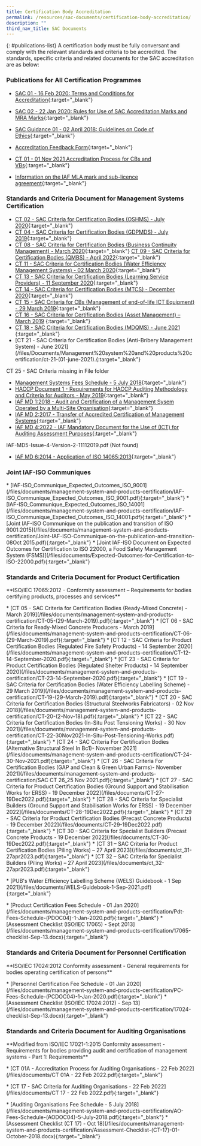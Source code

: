 ```yaml
---
title: Certification Body Accreditation
permalink: /resources/sac-documents/certification-body-accreditation/
description: ""
third_nav_title: SAC Documents
---
```

{: #publications-list}
A certification body must be fully conversant and comply with the relevant standards and criteria to be accredited. The standards, specific criteria and related documents for the SAC accreditation are as below:

### Publications for All Certification Programmes
* [SAC 01 - 16 Feb 2020: Terms and Conditions for Accreditation](/files/Documents/Laboratory%20Accreditation/SAC-01-16Feb2020.pdf){:target="\_blank"}
* [SAC 02 - 22 Jan 2020: Rules for Use of SAC Accreditation Marks and MRA Marks](/files/Documents/Laboratory%20Accreditation/SAC-02-22-Jan-20.pdf){:target="\_blank"}

* [SAC Guidance 01 - 02 April 2018: Guidelines on Code of Ethics](/files/Documents/SAC-Guidance-01-Guidelines-on-Code-of-Ethics-(02-April-2018).pdf){:target="\_blank"}
* [Accreditation Feedback Form](/files/Documents/SACFM10-AC-feedback-form-15-Jul-19.doc){:target="\_blank"}
* [CT 01 - 01 Nov 2021 Accreditation Process for CBs and VBs](/files/Documents/Management%20system%20and%20products%20certification/CT-01-01-Nov-2021.pdf){:target="\_blank"}
* [Information on the IAF MLA mark and sub-licence agreement](/files/Documents/Management%20system%20and%20products%20certification/IAF-ML2-(2016-Issue-3).pdf){:target="\_blank"}

### Standards and Criteria Document for Management Systems Certification

* [CT 02 - SAC Criteria for Certification Bodies (OSHMS) - July 2020](/files/Documents/Management%20system%20and%20products%20certification/CT-02-15-Jul-2020-SAC-Criteria-for-OHSMS.pdf){:target="\_blank"}
* [CT 04 - SAC Criteria for Certification Bodies (GDPMDS) - July 2019](/files/Documents/Management%20system%20and%20products%20certification/CT-04-(17-July-2019).pdf){:target="\_blank"}
* [CT 08 - SAC Criteria for Certification Bodies (Business Continuity Management) - March 2020](/files/Documents/Management%20system%20and%20products%20certification/CT-08-02-March-2020-(BCM).pdf){:target="\_blank"}
[CT 09 - SAC Criteria for Certification Bodies (QMBS) - April 2022](/files/Documents/Management%20system%20and%20products%20certification/ct-09-(07-april-2022).pdf){:target="\_blank"}
* [CT 11 - SAC Criteria for Certification Bodies (Water Efficiency Management Systems) - 02 March 2020](/files/Documents/Management%20system%20and%20products%20certification/CT-11-02-March-2020-(WEMS).pdf){:target="\_blank"}
* [CT 13 - SAC Criteria for Certification Bodies (Learning Service Providers) - 11 September 2020](/files/Documents/Management%20system%20and%20products%20certification/CT-13-11-September-2020.pdf){:target="\_blank"}
* [CT 14 - SAC Criteria for Certification Bodies (MTCS) - December 2020](/files/Documents/Management%20system%20and%20products%20certification/CT-14-02-Mar-2020-(MTCS).pdf){:target="_blank"}
* [CT 15 - SAC Criteria for CBs (Management of end-of-life ICT Equipment) - 29 March 2019](/files/Documents/Management%20system%20and%20products%20certification/CT-15-(29-March-2019).pdf){:target="\_blank"}
* [CT 16 - SAC Criteria for Certification Bodies (Asset Management) – March 2019](/files/Documents/Management%20system%20and%20products%20certification/CT-16-(29-March-2019).pdf)
 {:target="\_blank"}
 * [CT 18 - SAC Criteria for Certification Bodies (MDQMS) - June 2021](/files/Documents/Management%20system%20and%20products%20certification/ct-18-(01-june-2021).pdf)
{:target="\_blank"}
* [CT 21 - SAC Criteria for Certification Bodies (Anti-Bribery Management System) - June 2021](/files/Documents/Management%20system%20and%20products%20certification/ct-21-(01-june-2021).{:target="\_blank"}

CT 25 - SAC Criteria missing in File folder
* [Management Systems Fees Schedule - 5 July 2018](/files/Documents/Management%20system%20and%20products%20certification/MS-Fees-Schedule-(MSDOC04)-5-July-2018.pdf){:target="\_blank"}
* [HACCP Document 1 - Requirements for HACCP Auditing Methodology and Criteria for Auditors - May 2019](/files/Documents/Management%20system%20and%20products%20certification/SAC-HACCP-Doc-1_28-May-2019.pdf){:target="\_blank"}
* [IAF MD 1:2018 - Audit and Certification of a Management Sysem Operated by a Multi-Site Organisation](/files/Documents/Management%20system%20and%20products%20certification/MD-1-Issue-2-Jan-2018-Pub-29-01-2018.pdf){:target="\_blank"}
* [IAF MD 2:2017 - Transfer of Accredited Certification of Management Systems](/files/Documents/Management%20system%20and%20products%20certification/IAF-MD2-2017.pdf){:target="\_blank"}
* [IAF MD 4:2022 - IAF Mandatory Document for the Use of (ICT) for Auditing Assessment Purposes](/files/Documents/Management%20system%20and%20products%20certification/IAF_MD4_Issue_2_Version_3_010220221.pdf){:target="\_blank"}

IAF-MD5-Issue-4-Version-2-11112019.pdf (Not found)
* [IAF MD 6:2014 - Application of ISO 14065:2013](/files/Documents/Management%20system%20and%20products%20certification/IAF-MD6-2014-Issue-2-Publication-23-03-2014.pdf){:target="\_blank"}






### Joint IAF-ISO Communiques 
\* \[IAF-ISO\_Communique\_Expected\_Outcomes\_ISO\_9001\](/files/documents/management-system-and-products-certification/IAF-ISO\_Communique\_Expected\_Outcomes\_ISO\_9001.pdf){:target="\_blank"}
\* \[IAF-ISO\_Communique\_Expected\_Outcomes\_ISO\_14001\](/files/documents/management-system-and-products-certification/IAF-ISO\_Communique\_Expected\_Outcomes\_ISO\_14001.pdf){:target="\_blank"}
\* \[Joint IAF-ISO Communique on the publication and transition of ISO 9001:2015\](/files/documents/management-system-and-products-certification/Joint-IAF-ISO-Communique-on-the-publication-and-transition-08Oct 2015.pdf){:target="\_blank"}
\* \[Joint IAF-ISO Document on Expected Outcomes for Certification to ISO 22000, a Food Safety Management System (FSMS)\](/files/documents/Expected-Outcomes-for-Certification-to-ISO-22000.pdf){:target="\_blank"}



### Standards and Criteria Document for Product Certification
\*\*ISO/IEC 17065:2012 - Conformity assessment – Requirements for bodies certifying products, processes and services\*\*

\* \[CT 05 - SAC Criteria for Certification Bodies (Ready-Mixed Concrete) - March 2019\](/files/documents/management-system-and-products-certification/CT-05-(29-March-2019).pdf){:target="\_blank"}
\* \[CT 06 - SAC Criteria for Ready-Mixed Concrete Producers - March 2019\](/files/documents/management-system-and-products-certification/CT-06-(29-March-2019).pdf){:target="\_blank"}
\* \[CT 12 - SAC Criteria for Product Certification Bodies (Regulated Fire Safety Products) - 14 September 2020\](/files/documents/management-system-and-products-certification/CT-12-14-September-2020.pdf){:target="\_blank"}
\* \[CT 23 - SAC Criteria for Product Certification Bodies (Regulated Shelter Products) - 14 September 2020\](/files/documents/management-system-and-products-certification/CT-23-14-September-2020.pdf){:target="\_blank"}
\* \[CT 19 - SAC Criteria for Certification Bodies (Water Efficiency Labelling Scheme) - 29 March 2019\](/files/documents/management-system-and-products-certification/CT-19-(29-March-2019).pdf){:target="\_blank"}
\* \[CT 20 - SAC Criteria for Certification Bodies (Structural Steelworks Fabricators) - 02 Nov 2018\](/files/documents/management-system-and-products-certification/CT-20-(2-Nov-18).pdf){:target="\_blank"}
\* \[CT 22 - SAC Criteria for Certification Bodies (In-Situ Post Tensioning Works) - 30 Nov 2021\](/files/documents/management-system-and-products-certification/CT-22-30Nov2021-In-Situ-Post-Tensioning-Works.pdf){:target="\_blank"} 
\* \[CT 24 - SAC Criteria For Certification Bodies (Alternative Structural Steel In Bc1)- November 2021\](/files/documents/management-system-and-products-certification/CT-24-30-Nov-2021.pdf){:target="\_blank"}
\* \[CT 26 - SAC Criteria For Certification Bodies (GAP and Clean &amp; Green Urban Farms)- November 2021\](/files/documents/management-system-and-products-certification/SAC CT 26\_25 Nov 2021.pdf){:target="\_blank"}
\* \[CT 27 - SAC Criteria for Product Certification Bodies (Ground Support and Stabilisation Works for ERSS) - 19 December 2022\](/files/documents/CT-27-19Dec2022.pdf){:target="\_blank"}
\* \[CT 28 - SAC Criteria for Specialist Builders (Ground Support and Stabilisation Works for ERSS) - 19 December 2022\](/files/documents/CT-28-19Dec2022.pdf){:target="\_blank"}
\* \[CT 29 - SAC Criteria for Product Certification Bodies (Precast Concrete Products)  - 19 December 2022\](/files/documents/CT-29-19Dec2022.pdf){:target="\_blank"}
\* \[CT 30 - SAC Criteria for Specialist Builders (Precast Concrete Products - 19 December 2022\](/files/documents/CT-30-19Dec2022.pdf){:target="\_blank"}
\* \[CT 31 – SAC Criteria for Product Certification Bodies (Piling Works) – 27 April 2023\](/files/documents/ct\_31-27apr2023.pdf){:target="\_blank"}
\* \[CT 32 – SAC Criteria for Specialist Builders (Piling Works) – 27 April 2023\](/files/documents/ct\_32-27apr2023.pdf){:target="\_blank"}

\* \[PUB's Water Efficiency Labelling Scheme (WELS) Guidebook - 1 Sep 2021\](/files/documents/WELS-Guidebook-1-Sep-2021.pdf){:target="\_blank"}
<!-- NOTE: changes to Product Certification Fees Schedule must also be updated in 'Services -> Apply for Accreditation' -->
\* \[Product Certification Fees Schedule - 01 Jan 2020\](/files/documents/management-system-and-products-certification/Pdt-Fees-Schedule-(PDOC04)-1-Jan-2020.pdf){:target="\_blank"}
\* \[Assessment Checklist (ISO/IEC 17065) - Sept 2013\](/files/documents/management-system-and-products-certification/17065-checklist-Sep-13.docx){:target="\_blank"}

### Standards and Criteria Document for Personnel Certification
\*\*ISO/IEC 17024:2012 Conformity assessment - General requirements for bodies operating certification of persons\*\*

<!-- NOTE: changes to Personnel Certification Fee Schedule must also be updated in 'Services -> Apply for Accreditation' -->
\* \[Personnel Certification Fee Schedule - 01 Jan 2020\](/files/documents/management-system-and-products-certification/PC-Fees-Schedule-(PCDOC04)-1-Jan-2020.pdf){:target="\_blank"}
\* \[Assessment Checklist (ISO/IEC 17024:2012) - Sep 13\](/files/documents/management-system-and-products-certification/17024-checklist-Sep-13.docx){:target="\_blank"}

### Standards and Criteria Document for Auditing Organisations
\*\*Modified from ISO/IEC 17021-1:2015 Conformity assessment - Requirements for bodies providing audit and certification of management systems - Part 1: Requirements\*\*

<!-- NOTE: changes to CT 01A document links must also be updated in 'Services -> Auditing Organisations (Accreditation Services)' -->
\* \[CT 01A - Accreditation Process for Auditing Organisations - 22 Feb 2022\](/files/documents/CT 01A - 22 Feb 2022.pdf){:target="\_blank"}
<!-- NOTE: changes to CT 17 document links must also be updated in 'Services -> Auditing Organisations (Accreditation Services)' -->
\* \[CT 17 - SAC Criteria for Auditing Organisations - 22 Feb 2022\](/files/documents/CT 17 - 22 Feb 2022.pdf){:target="\_blank"} 
<!-- NOTE: changes to Auditing Organisations Fee Schedule must also be updated in 'Services -> Apply for Accreditation' -->
\* \[Auditing Organisations Fee Schedule - 5 July 2018\](/files/documents/management-system-and-products-certification/AO-Fees-Schedule-(AODOC04)-5-July-2018.pdf){:target="\_blank"}
\* \[Assessment Checklist (CT 17) - Oct 18\](/files/documents/management-system-and-products-certification/Assessment-Checklist-(CT-17)-01-October-2018.docx){:target="\_blank"}